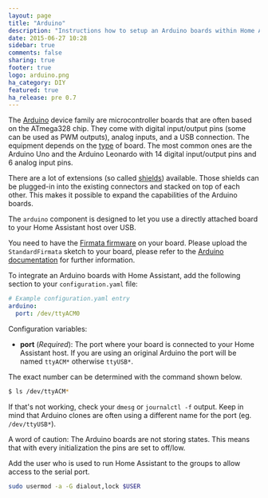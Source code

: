 ```yaml
---
layout: page
title: "Arduino"
description: "Instructions how to setup an Arduino boards within Home Assistant."
date: 2015-06-27 10:28
sidebar: true
comments: false
sharing: true
footer: true
logo: arduino.png
ha_category: DIY
featured: true
ha_release: pre 0.7
---
```


The [Arduino](https://www.arduino.cc/) device family are microcontroller boards that are often based on the ATmega328 chip. They come with digital input/output pins (some can be used as PWM outputs), analog inputs, and a USB connection. The equipment depends on the [type](https://www.arduino.cc/en/Main/Products) of board. The most common ones are the Arduino Uno and the Arduino Leonardo with 14 digital input/output pins and 6 analog input pins.

There are a lot of extensions (so called [shields](https://www.arduino.cc/en/Main/ArduinoShields)) available. Those shields can be plugged-in into the existing connectors and stacked on top of each other. This makes it possible to expand the capabilities of the Arduino boards. 

The `arduino` component is designed to let you use a directly attached board to your Home Assistant host over USB.

You need to have the [Firmata firmware](https://github.com/firmata/) on your board. Please upload the `StandardFirmata` sketch to your board, please refer to the [Arduino documentation](https://www.arduino.cc/en/Main/Howto) for further information.

To integrate an Arduino boards with Home Assistant, add the following section to your `configuration.yaml` file:

```yaml
# Example configuration.yaml entry
arduino:
  port: /dev/ttyACM0
```

Configuration variables:

- **port** (*Required*): The port where your board is connected to your Home Assistant host. If you are using an original Arduino the port will be named `ttyACM*` otherwise `ttyUSB*`.

The exact number can be determined with the command shown below.

```bash
$ ls /dev/ttyACM*
```

If that's not working, check your `dmesg` or `journalctl -f` output. Keep in mind that Arduino clones are often using a different name for the port (eg. `/dev/ttyUSB*`).

<p class='note warning'>
A word of caution: The Arduino boards are not storing states. This means that with every initialization the pins are set to off/low.
</p>

Add the user who is used to run Home Assistant to the groups to allow access to the serial port.

```bash
sudo usermod -a -G dialout,lock $USER
```

